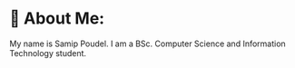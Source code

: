 # 💫 About Me:
My name is Samip Poudel. I am a BSc. Computer Science and Information Technology student.
